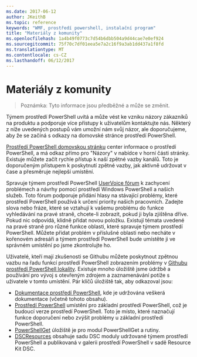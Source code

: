 ```yaml
---
ms.date: 2017-06-12
author: JKeithB
ms.topic: reference
keywords: "WMF, prostředí powershell, instalační program"
title: "Materiály z komunity"
ms.openlocfilehash: 1a4b49f0773c7d54b6dbb504a9d44cae7e0ef924
ms.sourcegitcommit: 75f70c7df01eea5e7a2c16f9a3ab1dd437a1f8fd
ms.translationtype: MT
ms.contentlocale: cs-CZ
ms.lasthandoff: 06/12/2017
---
```

# <a name="community-resources"></a>Materiály z komunity #
> Poznámka: Tyto informace jsou předběžné a může se změnit.

Týmem prostředí PowerShell uvítá a může vést ke vzniku názory zákazníků na produktu a podporuje více přístupy k uživatelům kontaktujte nás.
Některý z níže uvedených postupů vám umožní nám svůj názor, ale doporučujeme, aby že se začíná s odkazy na domovské stránce prostředí PowerShell.  

[Prostředí PowerShell domovskou stránku](https://microsoft.com/powershell) center informace o prostředí PowerShell, a má odkaz přímo pro "Názory" v nabídce v horní části stránky. Existuje můžete začít rychle přístup k naší zpětné vazby kanálů.
Toto je doporučeným přístupem k poskytnutí zpětné vazby, jak aktivně udržovat v čase a přesměruje nejlepší umístění.  
 
Spravuje týmem prostředí PowerShell [UserVoice fórum](https://windowsserver.uservoice.com/forums/301869-powershell/) k zachycení problémech a návrhy pomocí prostředí Windows PowerShell a našich služeb. Toto fórum podporuje přidání hlasy na stávající problémy, které prostředí PowerShell používá k určení priority našich pracovních.
Zadejte slova nebo fráze, které se vztahují k vašemu problému do funkce vyhledávání na pravé straně, chcete-li zobrazit, pokud ji byla zjištěna dříve.
Pokud nic odpovídá, klidně přidat novou položku. Existují témata uvedené na pravé straně pro různé funkce oblasti, které spravuje týmem prostředí PowerShell.
Můžete přidat problém v příslušné oblasti nebo necháte v kořenovém adresáři a týmem prostředí PowerShell bude umístěte ji ve správném umístění po jsme zkontrolujte ho.

Uživatelé, kteří mají zkušenosti se Githubu můžete poskytnout zpětnou vazbu na řadu funkcí prostředí PowerShell zobrazením problémy v [Githubu prostředí PowerShell lokality](https://github.com/powershell).
Existuje mnoho úložiště jsme údržbě a používání pro vývoj s otevřeným zdrojem a zaznamenávání potíže s uživatele v tomto umístění. Pár klíčů úložiště tak, aby odkazoval jsou:

* [Dokumentace prostředí PowerShell](https://github.com/PowerShell/powershell-docs), kde je udržována veškerá dokumentace (včetně tohoto obsahu). 
* [Prostředí PowerShell](https://github.com/PowerShell/powershell) umístění pro základní prostředí PowerShell, což je budoucí verze prostředí PowerShell. Toto je místo, které naznačují funkce doporučení nebo zvýšit problémy u základní prostředí PowerShell.   
* [PowerShellGet](https://github.com/PowerShell/powershellget) úložiště je pro modul PowerShellGet a rutiny.
* [DSCResources](https://github.com/PowerShell/DscResources) obsahuje sadu DSC moduly udržované týmem prostředí PowerShell a publikovaná v galerii prostředí PowerShell v sadě Resource Kit DSC.


